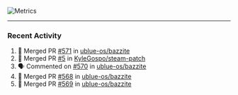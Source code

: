 ![Metrics](https://metrics.lecoq.io/KyleGospo?template=classic&base=header%2C%20activity%2C%20community%2C%20repositories%2C%20metadata&base.indepth=false&base.hireable=false&base.skip=false&config.timezone=America%2FLos_Angeles)

---
### Recent Activity
<!--START_SECTION:activity-->
1. 🎉 Merged PR [#571](https://github.com/ublue-os/bazzite/pull/571) in [ublue-os/bazzite](https://github.com/ublue-os/bazzite)
2. 🎉 Merged PR [#5](https://github.com/KyleGospo/steam-patch/pull/5) in [KyleGospo/steam-patch](https://github.com/KyleGospo/steam-patch)
3. 🗣 Commented on [#570](https://github.com/ublue-os/bazzite/issues/570#issuecomment-1819867280) in [ublue-os/bazzite](https://github.com/ublue-os/bazzite)
4. 🎉 Merged PR [#568](https://github.com/ublue-os/bazzite/pull/568) in [ublue-os/bazzite](https://github.com/ublue-os/bazzite)
5. 🎉 Merged PR [#569](https://github.com/ublue-os/bazzite/pull/569) in [ublue-os/bazzite](https://github.com/ublue-os/bazzite)
<!--END_SECTION:activity-->
